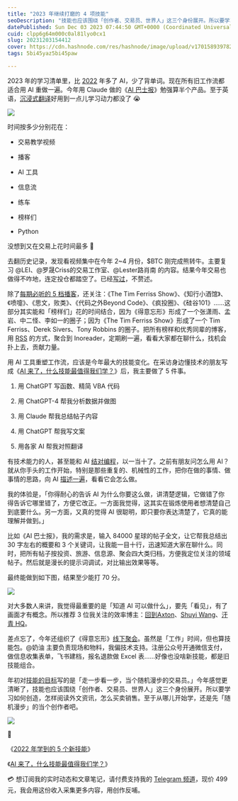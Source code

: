 ```yaml
---
title: "2023 年继续打磨的 4 项技能"
seoDescription: "技能也应该围绕「创作者、交易员、世界人」这三个身份展开。所以要学习如何创造，怎样阅读外文资讯，怎么买卖销售。"
datePublished: Sun Dec 03 2023 07:44:50 GMT+0000 (Coordinated Universal Time)
cuid: clpp6g64m000c0al81lyo0cx1
slug: 20231203154412
cover: https://cdn.hashnode.com/res/hashnode/image/upload/v1701589397826/7e087ec9-2151-40b7-8099-68258748f172.jpeg
tags: 5bi45yaz5bi45paw

---
```


2023 年的学习清单里，比 [2022](https://mp.weixin.qq.com/s?__biz=MzI3MzU5MDA1OQ==&mid=2247487313&idx=1&sn=e9e9ac811ff67109f2d9b9e94dac94a2&chksm=eb21bd15dc563403eeaa5845517dd5fbd4863b7c064e7d560b0a796722d2fe957fac2aecbf1e#rd) 年多了 AI，少了背单词。现在所有旧工作流都适合用 AI 重做一遍。今年用 Claude 做的《[AI 巴士报](https://mp.weixin.qq.com/s?__biz=MzI3MzU5MDA1OQ==&mid=2247488073&idx=1&sn=6c18d1f9bd799622d32447e1c9f40083&chksm=eb21a00ddc56291b5a2ee43c4b0ca59c756ef29fe06e7677236cd4bd32eb0993f080b41dac31#rd)》勉强算半个产品。至于英语，[沉浸式翻译](https://immersivetranslate.com/)好用到一点儿学习动力都没了 😭

![](url)

时间按多少分别花在：

* 交易教学视频
    
* 播客
    
* AI 工具
    
* 信息流
    
* 练车
    
* 榜样们
    
* Python
    

没想到又在交易上花时间最多 🤔

去翻历史记录，发现看视频集中在今年 2~4 月份，$BTC 刚完成熊转牛。主要复习 @LEI、@罗晟Criss的交易工作室、@Lester路肖南 的内容。结果今年交易也做得不咋地，连定投仓都踏空了。已经[写过](https://mp.weixin.qq.com/s?__biz=MzI3MzU5MDA1OQ==&mid=2247488163&idx=1&sn=8d76bd2ec6dbf6a701e79c87b90b15c6&chksm=eb21a0e7dc5629f1bec3dc01f72a8dc41560768280e8647ec6b710063fbe5d34e6b3f964fbda&scene=21#wechat_redirect)，不赘述。

除了[每期必听的 5 档播客](https://mp.weixin.qq.com/s?__biz=MzI3MzU5MDA1OQ==&mid=2247488172&idx=1&sn=230629a1cb61d9f0a714fd041d36a87d&chksm=eb21a0e8dc5629fe363480032ee94284c96fa33cf443aa57fa252ea9e7403334894a41b1a9a9&token=1420686444&lang=zh_CN#rd)，还关注：《The Tim Ferriss Show》、《知行小酒馆》、《喷嚏》、《思文，败类》、《代码之外Beyond Code》、《疯投圈》、《硅谷101》……这部分其实能和「榜样们」花的时间结合，因为《得意忘形》形成了一个张潇雨、孟岩、中二怪、李如一的圈子；因为《The Tim Ferriss Show》形成了一个 Tim Ferriss、Derek Sivers、Tony Robbins 的圈子。把所有榜样和优秀同辈的博客，用 [RSS](https://mp.weixin.qq.com/s?__biz=MzI3MzU5MDA1OQ==&mid=2247487924&idx=1&sn=9a95f510ab113194c52669d1ebba2d63&chksm=eb21a3f0dc562ae6ef1ea79c0dff46863e60729c5f22cbee53295522d6c2a2cbc96575c24320#rd) 的方式，聚合到 Inoreader，定期刷一遍，看看大家都在聊什么，找机会扑上去，贡献力量。

用 AI 工具重塑工作流，应该是今年最大的技能变化。在采访身边懂技术的朋友写成《[AI 来了，什么技能最值得我们学？](https://mp.weixin.qq.com/s?__biz=MzI3MzU5MDA1OQ==&mid=2247487648&idx=1&sn=d86ff126d81bdd53d299a6c7eeb92ec1&chksm=eb21a2e4dc562bf2c71eb5e8f7eb0fa3ef77186a5b4e182d6b51554cd4e41aa5f226400776dc#rd)》后，我主要做了 5 件事。

1. 用 ChatGPT 写函数、精简 VBA 代码
    
2. 用 ChatGPT-4 帮我分析数据并做图
    
3. 用 Claude 帮我总结帖子内容
    
4. 用 ChatGPT 帮我写文案
    
5. 用各家 AI 帮我对照翻译
    

有技术能力的人，甚至能和 AI [结对编程](https://www.bmpi.dev/dev/chatgpt-development-notes/pair-programming/)，以一当十了。之前有朋友问怎么用 AI？就从你手头的工作开始，特别是那些重复的、机械性的工作，把你在做的事情、做事情的思路，向 AI [描述一遍](https://futureforce.feishu.cn/file/CMpdbLxAhon5K5x5C1OcciYwnOf)，看看它会怎么做。

我的体验是，「你得耐心的告诉 AI 为什么你要这么做，讲清楚逻辑，它做错了你得告诉它哪里错了，方便它改正。一方面我觉得，这其实在锻炼使用者想清楚自己到底要什么。另一方面，又真的觉得 AI 很聪明，即只要你表达清楚了，它真的能理解并做到。」

比如《AI 巴士报》，我的需求是，输入 84000 星球的帖子全文，让它帮我总结出 30 字左右的概要和 3 个关键词，让我能一目十行，迅速知道大家在聊什么。同时，把所有帖子按投资、旅游、信息源、聚会四大类归档，方便我定位关注的领域帖子。然后就是漫长的提示词调试，对比输出效果等等。

最终能做到如下图，结果至少能打 70 分。

![](url)

对大多数人来讲，我觉得最重要的是「知道 AI 可以做什么」，要先「看见」，有了画面才有概念。所以推荐 3 位我关注的效率博主：[回到Axton](https://www.youtube.com/@axtonliu)、[Shuyi Wang](https://www.youtube.com/@wshuyi/videos)、[汗青 HQ](https://twitter.com/hanqing_me)。

差点忘了，今年还组织了《得意忘形》[线下聚会](https://mp.weixin.qq.com/s?__biz=MzI3MzU5MDA1OQ==&mid=2247487776&idx=1&sn=7bf047e0f57592036329e86052279542&chksm=eb21a364dc562a723d8c6dd0e641a99faa94765ad975080e973e0e7b9689ba4da3f9ee23695d&token=1420686444&lang=zh_CN#rd)。虽然是「工作」时间，但也算技能包。@奶油 主要负责现场和物料，我偏技术支持。注册公众号开通微信支付，做信息收集表单，飞书建档，报名退款做 Excel 表……好像也没啥新技能，都是旧技能组合。

年初对[技能的目标](https://mp.weixin.qq.com/s?__biz=MzI3MzU5MDA1OQ==&mid=2247487560&idx=1&sn=c939c4ef1d275c4ea0bd75494ac7efa3&chksm=eb21a20cdc562b1aec9c47a59b2049c3f1252be60170d68cbfe6d54fffb8b9743fa1e93793d6#rd)写的是「走一步看一步，当个随机漫步的交易员。」今年感觉更清晰了，技能也应该围绕「创作者、交易员、世界人」这三个身份展开。所以要学习如何创造，怎样阅读外文资讯，怎么买卖销售。至于从哪儿开始学，还是先「随机漫步」的当个创作者吧。

![](url)

🔗

《[2022 年学到的 5 个新技能](https://mp.weixin.qq.com/s?__biz=MzI3MzU5MDA1OQ==&mid=2247487313&idx=1&sn=e9e9ac811ff67109f2d9b9e94dac94a2&chksm=eb21bd15dc563403eeaa5845517dd5fbd4863b7c064e7d560b0a796722d2fe957fac2aecbf1e#rd)》

《[AI 来了，什么技能最值得我们学？](https://mp.weixin.qq.com/s?__biz=MzI3MzU5MDA1OQ==&mid=2247487648&idx=1&sn=d86ff126d81bdd53d299a6c7eeb92ec1&chksm=eb21a2e4dc562bf2c71eb5e8f7eb0fa3ef77186a5b4e182d6b51554cd4e41aa5f226400776dc#rd)》

💳 想订阅我的实时动态和文章笔记，请付费支持我的 [Telegram 频道](https://mp.weixin.qq.com/s/A_yK10ktL8Nl7RzsnGwzEg)，现价 499 元，我会用这份收入采集更多内容，用创作反哺。